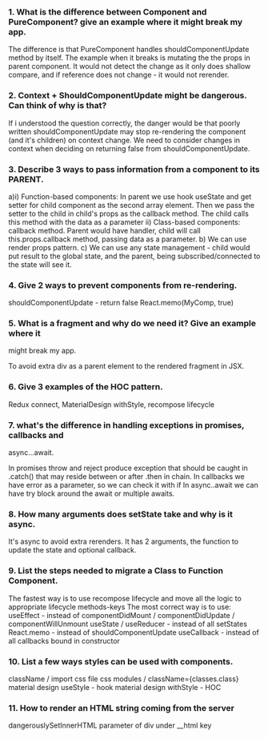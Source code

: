 ###  1. What is the difference between Component and PureComponent? give an example where it might break my app.

The difference is that PureComponent handles shouldComponentUpdate method by itself.
The example when it breaks is mutating the the props in parent component. It would not detect the change as it only does shallow compare, and if reference does not change - it would not rerender.

###  2. Context + ShouldComponentUpdate might be dangerous. Can think of why is that?

If i understood the question correctly, the danger would be that poorly written shouldComponentUpdate may stop re-rendering the component (and it's children) on context change. We need to consider changes in context when deciding on returning false from shouldComponentUpdate.

###  3. Describe 3 ways to pass information from a component to its PARENT.
a)i) Function-based components: In parent we use hook useState and get setter for child component as the second array element.  Then we pass the setter to the child in child's props as the callback method. The child calls this method with the data as a parameter
  ii) Class-based components: callback method. Parent would have handler, child will call this.props.callback method, passing data as a parameter.
b) We can use render props pattern.
c) We can use any state management - child would put result to the global state, and the parent, being subscribed/connected to the state will see it.

###  4. Give 2 ways to prevent components from re-rendering.

shouldComponentUpdate  - return false
React.memo(MyComp, true)

###  5. What is a fragment and why do we need it? Give an example where it
might break my app.

To avoid extra div as a parent element to the rendered fragment in JSX. 

###  6. Give 3 examples of the HOC pattern.
Redux connect, MaterialDesign withStyle, recompose lifecycle

###  7. what's the difference in handling exceptions in promises, callbacks and
async...await.

In promises throw and reject produce exception that should be caught in .catch() that may reside between or after .then in chain.
In callbacks we have error as a parameter, so we can check it with if
In async..await we can have try block around the await or multiple awaits.

###  8. How many arguments does setState take and why is it async.
It's async to avoid extra rerenders. 
It has 2 arguments, the function to update the state and optional callback.

###  9. List the steps needed to migrate a Class to Function Component.
The fastest way is to use recompose lifecycle and move all the logic to appropriate lifecycle methods-keys
The most correct way is to use:
useEffect - instead of componentDidMount / componentDidUpdate / componentWillUnmount
useState / useReducer - instead of all setStates
React.memo - instead of shouldComponentUpdate
useCallback - instead of all callbacks bound in constructor

###  10. List a few ways styles can be used with components.
className / import css file
css modules / className={classes.class}
material design useStyle - hook
material design withStyle - HOC

###  11. How to render an HTML string coming from the server
dangerouslySetInnerHTML parameter of div under __html key


